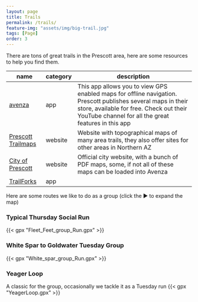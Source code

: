 ```yaml
---
layout: page
title: Trails
permalink: /trails/
feature-img: "assets/img/big-trail.jpg"
tags: [Page]
order: 3
---
```


There are tons of great trails in the Prescott area, here are some
resources to help you find them.

| name               | category | description                                                                                                                                                                                                      |
|--------------------|----------|------------------------------------------------------------------------------------------------------------------------------------------------------------------------------------------------------------------|
| [avenza](https://store.avenza.com/collections/city-of-prescott-gis-dept?query=&page=0)             | app      | This app allows  you to view GPS enabled maps for offline navigation. Prescott publishes several maps in their store, available for free. Check out their YouTube channel for all the great features in this app |
| [Prescott Trailmaps](http://prescott-trailmaps.com/) | website  | Website with topographical maps of many area trails, they also offer sites for other areas in Northern AZ                                                                                                        |
| [City of Prescott](https://www.prescott-az.gov/recreation-events/recreation-areas/trails/)   | website  | Official city website, with a bunch of PDF maps, some, if not all of these maps can be loaded into Avenza                                                                                                        |
| [TrailForks](https://www.trailforks.com/)         | app      |                                                                                                                                                                                                                  |

Here are some routes we like to do as a group (click the ▶︎ to expand the map)

### Typical Thursday Social Run
{{< gpx "Fleet_Feet_group_Run.gpx" >}} 

### White Spar to Goldwater Tuesday Group
{{< gpx "White_spar_group_Run.gpx" >}}

### Yeager Loop 
A classic for the group, occasionally we tackle it as a Tuesday run
{{< gpx "YeagerLoop.gpx" >}}